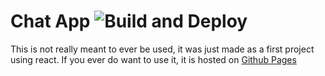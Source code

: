 # Chat App ![Build and Deploy](https://github.com/lavalleeale/chatapp/workflows/Build%20and%20Deploy/badge.svg)

This is not really meant to ever be used, it was just made as a first project using react. If you ever do want to use it, it is hosted on [Github Pages](https://lavalleeale.github.io/chatapp/)